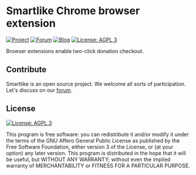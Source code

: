 # Smartlike Chrome browser extension

[![Project](https://img.shields.io/badge/project-smartlike-blue.svg?style=flat-square)](https://smartlike.org/)
[![Forum](https://img.shields.io/badge/forum-discuss%2esmartlike%2eorg-blue.svg?style=flat-square)](https://discuss.smartlike.org)
[![Blog](https://img.shields.io/badge/blog-blog%2esmartlike%2eorg-blue.svg?style=flat-square)](https://smartlike.org/channel/blog.smartlike.org)
[![License: AGPL 3](https://img.shields.io/badge/license-AGPL%203-blue.svg)](https://github.com/smartlike-org/smartlike/LICENSE)

Browser extensions enable two-click donation checkout.

## Contribute

Smartlike is an open source project. We welcome all sorts of participation. Let's discuss on our [forum](https://discuss.smartlike.org).

## License

[![License: AGPL 3](https://img.shields.io/badge/License-AGPL%203-blue.svg)](https://github.com/smartlike-org/smartlike/LICENSE)

This program is free software: you can redistribute it and/or modify
it under the terms of the GNU Affero General Public License as published by
the Free Software Foundation, either version 3 of the License, or
(at your option) any later version.
This program is distributed in the hope that it will be useful,
but WITHOUT ANY WARRANTY; without even the implied warranty of
MERCHANTABILITY or FITNESS FOR A PARTICULAR PURPOSE.
